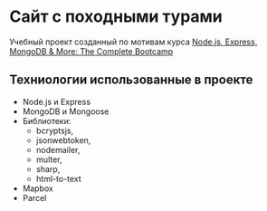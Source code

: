 # Сайт с походными турами

Учебный проект созданный по мотивам курса [Node.js, Express, MongoDB & More: The Complete Bootcamp][1]

[1]: https://www.udemy.com/course/nodejs-express-mongodb-bootcamp/ 'Курс на Udemy'

## Техниологии использованные в проекте

- Node.js и Express
- MongoDB и Mongoose
- Библиотеки:
  - bcryptsjs,
  - jsonwebtoken,
  - nodemailer,
  - multer,
  - sharp,
  - html-to-text
- Mapbox
- Parcel
